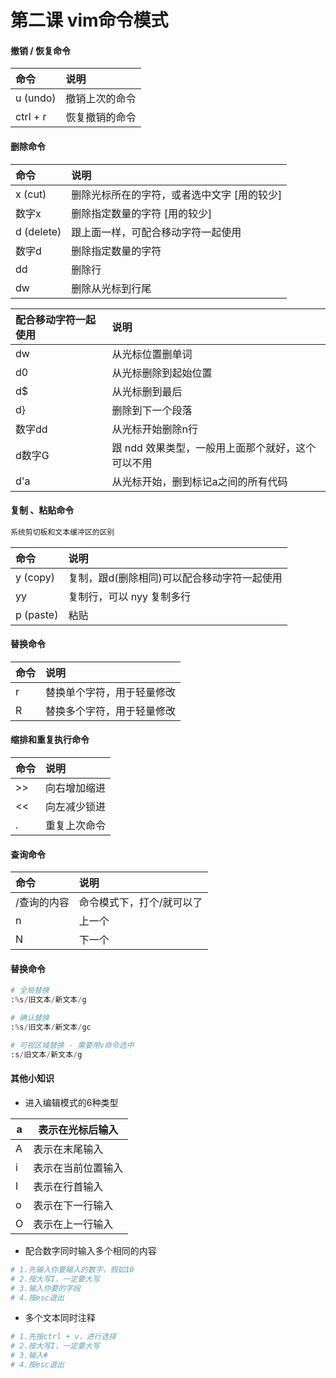 # 第二课 vim命令模式

#### **撤销 / 恢复命令**

| 命令 | 说明 |
| :--- | :--- |
| u \(undo\) | 撤销上次的命令 |
| ctrl + r | 恢复撤销的命令 |



#### 删除命令

| 命令 | 说明 |
| :--- | :--- |
| x \(cut\) | 删除光标所在的字符，或者选中文字 [用的较少] |
| 数字x | 删除指定数量的字符 [用的较少] |
| d \(delete\) | 跟上面一样，可配合移动字符一起使用 |
| 数字d | 删除指定数量的字符 |
| dd | 删除行 |
| dw | 删除从光标到行尾 |

| 配合移动字符一起使用 | 说明 |
| :--- | :--- |
| dw | 从光标位置删单词 |
| d0 | 从光标删除到起始位置 |
| d$ | 从光标删到最后 |
| d} | 删除到下一个段落 |
| 数字dd | 从光标开始删除n行 |
| d数字G | 跟 ndd 效果类型，一般用上面那个就好，这个可以不用 |
| d'a | 从光标开始，删到标记a之间的所有代码 |



#### 复制 、粘贴命令

```python
系统剪切板和文本缓冲区的区别
```

| 命令 | 说明 |
| :--- | :--- |
| y \(copy\) | 复制，跟d\(删除相同\)可以配合移动字符一起使用 |
| yy | 复制行，可以 nyy 复制多行 |
| p \(paste\) | 粘贴 |



#### 替换命令

| 命令 | 说明 |
| :--- | :--- |
| r | 替换单个字符，用于轻量修改 |
| R | 替换多个字符，用于轻量修改 |



#### 缩排和重复执行命令

| 命令 | 说明 |
| :--- | :--- |
| &gt;&gt; | 向右增加缩进 |
| &lt;&lt; | 向左减少锁进 |
| . | 重复上次命令 |



#### 查询命令

| 命令 | 说明 |
| :--- | :--- |
| /查询的内容 | 命令模式下，打个/就可以了 |
| n | 上一个 |
| N | 下一个 |



#### 替换命令

```python
# 全局替换
:%s/旧文本/新文本/g
```

```python
# 确认替换
:%s/旧文本/新文本/gc
```

```python
# 可视区域替换 - 需要用v命令选中
:s/旧文本/新文本/g
```



#### 其他小知识


- 进入编辑模式的6种类型

| a    | 表示在光标后输入   |
| ---- | ------------------ |
| A    | 表示在末尾输入     |
| i    | 表示在当前位置输入 |
| I    | 表示在行首输入     |
| o    | 表示在下一行输入   |
| O    | 表示在上一行输入   |


- 配合数字同时输入多个相同的内容

```python
# 1.先输入你要输入的数字，假如10
# 2.按大写I，一定要大写
# 3.输入你要的字段
# 4.按esc退出
```


- 多个文本同时注释

```python
# 1.先按ctrl + v，进行选择
# 2.按大写I，一定要大写
# 3.输入#
# 4.按esc退出
```


